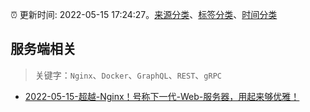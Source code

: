 :alarm_clock: 更新时间: 2022-05-15 17:24:27。[来源分类](../README.md)、[标签分类](../TAGS.md)、[时间分类](../TIMELINE.md)

## 服务端相关


> 关键字：`Nginx`、`Docker`、`GraphQL`、`REST`、`gRPC`



- [2022-05-15-超越-Nginx！号称下一代-Web-服务器，用起来够优雅！](https://toutiao.io/k/y2bdqlt) 